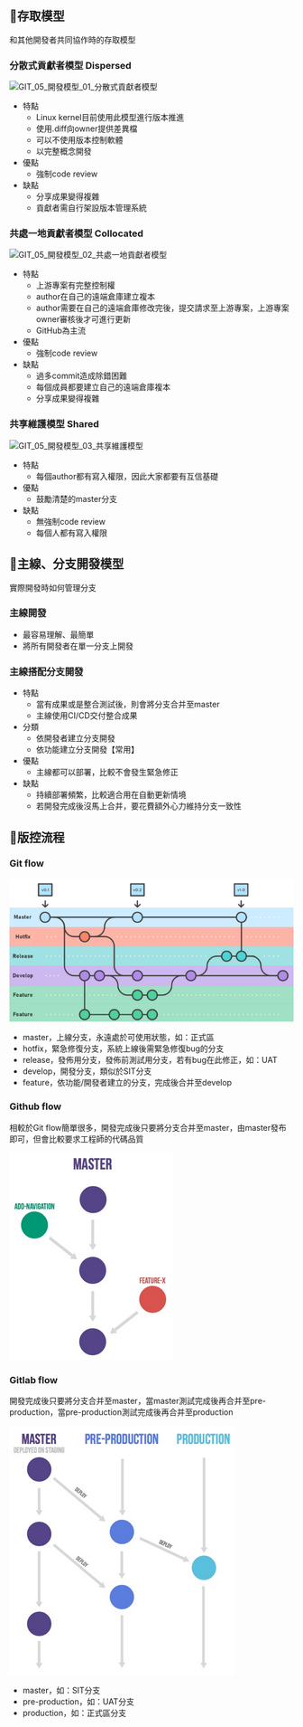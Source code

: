 ## 🧾存取模型
和其他開發者共同協作時的存取模型
### 分散式貢獻者模型 Dispersed
![GIT_05_開發模型_01_分散式貢獻者模型](https://github.com/MickeyHuang233/CodingStudyNote/blob/main/02_Java/06_%E9%A0%85%E7%9B%AE%E7%AE%A1%E7%90%86/%F0%9F%A7%BEGIT/images/GIT_05_%E9%96%8B%E7%99%BC%E6%A8%A1%E5%9E%8B_01_%E5%88%86%E6%95%A3%E5%BC%8F%E8%B2%A2%E7%8D%BB%E8%80%85%E6%A8%A1%E5%9E%8B.png?raw=true)

- 特點
	- Linux kernel目前使用此模型進行版本推進
	- 使用.diff向owner提供差異檔
	- 可以不使用版本控制軟體
	- 以完整概念開發
- 優點
	- 強制code review
- 缺點
	- 分享成果變得複雜
	- 貢獻者需自行架設版本管理系統

### 共處一地貢獻者模型 Collocated
![GIT_05_開發模型_02_共處一地貢獻者模型](https://github.com/MickeyHuang233/CodingStudyNote/blob/main/02_Java/06_%E9%A0%85%E7%9B%AE%E7%AE%A1%E7%90%86/%F0%9F%A7%BEGIT/images/GIT_05_%E9%96%8B%E7%99%BC%E6%A8%A1%E5%9E%8B_02_%E5%85%B1%E8%99%95%E4%B8%80%E5%9C%B0%E8%B2%A2%E7%8D%BB%E8%80%85%E6%A8%A1%E5%9E%8B.png?raw=true)

- 特點
	- 上游專案有完整控制權
	- author在自己的遠端倉庫建立複本
	- author需要在自己的遠端倉庫修改完後，提交請求至上游專案，上游專案owner審核後才可進行更新
	- GitHub為主流
- 優點
	- 強制code review
- 缺點
	- 過多commit造成除錯困難
	- 每個成員都要建立自己的遠端倉庫複本
	- 分享成果變得複雜

### 共享維護模型 Shared
![GIT_05_開發模型_03_共享維護模型](https://github.com/MickeyHuang233/CodingStudyNote/blob/main/02_Java/06_%E9%A0%85%E7%9B%AE%E7%AE%A1%E7%90%86/%F0%9F%A7%BEGIT/images/GIT_05_%E9%96%8B%E7%99%BC%E6%A8%A1%E5%9E%8B_03_%E5%85%B1%E4%BA%AB%E7%B6%AD%E8%AD%B7%E6%A8%A1%E5%9E%8B.png?raw=true)

- 特點
	- 每個author都有寫入權限，因此大家都要有互信基礎
- 優點
	- 鼓勵清楚的master分支
- 缺點
	- 無強制code review
	- 每個人都有寫入權限

## 🧾主線、分支開發模型
實際開發時如何管理分支

### 主線開發
- 最容易理解、最簡單
- 將所有開發者在單一分支上開發

### 主線搭配分支開發
- 特點
	- 當有成果或是整合測試後，則會將分支合并至master
	- 主線使用CI/CD交付整合成果
- 分類
	- 依開發者建立分支開發
	- 依功能建立分支開發【常用】
- 優點
	- 主線都可以部署，比較不會發生緊急修正
- 缺點
	- 持續部署頻繁，比較適合用在自動更新情境
	- 若開發完成後沒馬上合并，要花費額外心力維持分支一致性

## 🧾版控流程
### Git flow
![GIT_05_開發模型_04_GitFlow](https://github.com/MickeyHuang233/CodingStudyNote/blob/main/02_Java/06_%E9%A0%85%E7%9B%AE%E7%AE%A1%E7%90%86/%F0%9F%A7%BEGIT/images/GIT_05_%E9%96%8B%E7%99%BC%E6%A8%A1%E5%9E%8B_04_GitFlow.png?raw=true)

- master，上線分支，永遠處於可使用狀態，如：正式區
- hotfix，緊急修復分支，系統上線後需緊急修復bug的分支
- release，發佈用分支，發佈前測試用分支，若有bug在此修正，如：UAT
- develop，開發分支，類似於SIT分支
- feature，依功能/開發者建立的分支，完成後合并至develop

### Github flow
相較於Git flow簡單很多，開發完成後只要將分支合并至master，由master發布即可，但會比較要求工程師的代碼品質

![GIT_05_開發模型_05_GithubFlow](https://github.com/MickeyHuang233/CodingStudyNote/blob/main/02_Java/06_%E9%A0%85%E7%9B%AE%E7%AE%A1%E7%90%86/%F0%9F%A7%BEGIT/images/GIT_05_%E9%96%8B%E7%99%BC%E6%A8%A1%E5%9E%8B_05_GithubFlow.png?raw=true)

### Gitlab flow
開發完成後只要將分支合并至master，當master測試完成後再合并至pre-production，當pre-production測試完成後再合并至production

![GIT_05_開發模型_06_GitlabFlow](https://github.com/MickeyHuang233/CodingStudyNote/blob/main/02_Java/06_%E9%A0%85%E7%9B%AE%E7%AE%A1%E7%90%86/%F0%9F%A7%BEGIT/images/GIT_05_%E9%96%8B%E7%99%BC%E6%A8%A1%E5%9E%8B_06_GitlabFlow.png?raw=true)

- master，如：SIT分支
- pre-production，如：UAT分支
- production，如：正式區分支
